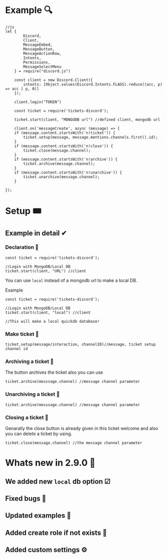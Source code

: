 # Example 🔍
```
//js
let {
        Discord,
        Client,
        MessageEmbed,
        MessageButton,
        MessageActionRow,
        Intents,
        Permissions,
        MessageSelectMenu
    } = require("discord.js")
    
    const client = new Discord.Client({
        intents: [Object.values(Discord.Intents.FLAGS).reduce((acc, p) => acc | p, 0)]
    });
    
    client.login("TOKEN")
    
    const ticket = require('tickets-discord');
    
    ticket.start(client, "MONGODB url") //defined client, mongodb url

    client.on('messageCreate', async (message) => {
    if (message.content.startsWith('n!ticket')) {
        ticket.setup(message, message.mentions.channels.first().id);
    }
    if (message.content.startsWith('n!close')) {
        ticket.close(message.channel);
    }
    if (message.content.startsWith('n!archive')) {
        ticket.archive(message.channel);
    }
    if (message.content.startsWith('n!unarchive')) {
        ticket.unarchive(message.channel);
    }

});
```

# Setup 🎟

## Example in detail ✔
### Declaration 📢
```
const ticket = require('tickets-discord');

//Login with MongoDB/Local DB
ticket.start(client, "URL") //client
```
You can use `local` instead of a mongodb url to make a local DB.

Example 
```
const ticket = require('tickets-discord');

//Login with MongoDB/Local DB
ticket.start(client, "local") //client

//This will make a local quickdb database!
```
### Make ticket 🎫

```
ticket.setup(message/interaction, channelID)//message, ticket setup channel id
```
### Archiving a ticket 🎫
The button archives the ticket also you can use 

```
ticket.archive(messsage.channel) //message channel parameter
```

### Unarchiving a ticket 🎫

```
ticket.archive(messsage.channel) //message channel parameter
```
### Closing a ticket 🎫
Genarally the close button is already given in this ticket welcome and also you can delete a ticket by using.

```
ticket.close(message.channel) //the message channel parameter
```

# Whats new in 2.9.0 🎉

## We added new `local` db option ☑
## Fixed bugs 🐛
## Updated examples 🔼
## Added create role if not exists 📢
## Added custom settings ⚙